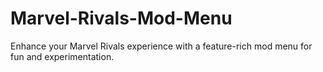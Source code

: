 # Marvel-Rivals-Mod-Menu
Enhance your Marvel Rivals experience with a feature-rich mod menu for fun and experimentation.
